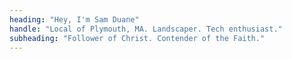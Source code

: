 ```yaml
---
heading: "Hey, I'm Sam Duane"
handle: "Local of Plymouth, MA. Landscaper. Tech enthusiast."
subheading: "Follower of Christ. Contender of the Faith."
---
```

